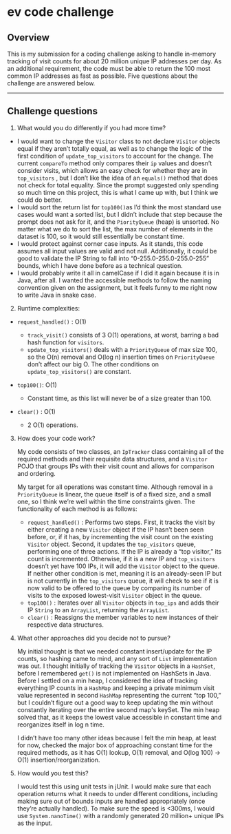 # ev code challenge
## Overview
This is my submission for a coding challenge asking to handle in-memory tracking of visit counts for about 20 million unique IP addresses per day. As an additional requirement, the code must be able to return the 100 most common IP addresses as fast as possible. Five questions about the challenge are answered below.

---
## Challenge questions

1) What would you do differently if you had more time?

- I would want to change the `Visitor` class to not declare `Visitor` objects equal if they aren’t totally equal, as well as to change the logic of the first condition of `update_top_visitors` to account for the change. The current `compareTo` method only compares their `ip` values and doesn’t consider visits, which allows an easy check for whether they are in `top_visitors` , but I don’t like the idea of an `equals()` method that does not check for total equality. Since the prompt suggested only spending so much time on this project, this is what I came up with, but I think we could do better.
- I would sort the return list for `top100()`as I’d think the most standard use cases would want a sorted list, but I didn’t include that step because the prompt does not ask for it, and the `PiorityQueue` (heap) is unsorted. No matter what we do to sort the list, the max number of elements in the dataset is 100, so it would still essentially be constant time.
- I would protect against corner case inputs. As it stands, this code assumes all input values are valid and not null. Additionally, it could be good to validate the IP String to fall into “0-255.0-255.0-255.0-255” bounds, which I have done before as a technical question.
- I would probably write it all in camelCase if I did it again because it is in Java, after all. I wanted the accessible methods to follow the naming convention given on the assignment, but it feels funny to me right now to write Java in snake case.

2) Runtime complexities:

- `request_handled()` : O(1)

	- `track_visit()` consists of 3 O(1) operations, at worst, barring a bad hash function for `visitors`.
	- `update_top_visitors()` deals with a `PriorityQueue` of max size 100, so the O(n) removal and O(log n) insertion times on `PriorityQueue` don’t affect our big O. The other conditions on `update_top_visitors()` are constant.

- `top100()`: O(1) 

	- Constant time, as this list will never be of a size greater than 100.

- `clear()` : O(1)

	- 2 O(1) operations.

3) How does your code work?

	My code consists of two classes, an `IpTracker` class containing all of the required methods and their requisite data structures, and a `Visitor` POJO that groups IPs with their visit count and allows for comparison and ordering. 

	My target for all operations was constant time. Although removal in a `PriorityQueue` is linear, the queue itself is of a fixed size, and a small one, so I think we’re well within the time constraints given. The functionality of each method is as follows:

	- `request_handled()` : Performs two steps. First, it tracks the visit by either creating a new `Visitor` object if the IP hasn’t been seen before, or, if it has, by incrementing the visit count on the existing `Visitor` object. Second, it updates the `top_visitors` queue, performing one of three actions. If the IP is already a “top visitor,” its count is incremented. Otherwise, if it is a new IP and `top_visitors` doesn’t yet have 100 IPs, it will add the `Visitor` object to the queue. If neither other condition is met, meaning it is an already-seen IP but is not currently in the `top_visitors` queue, it will check to see if it is now valid to be offered to the queue by comparing its number of visits to the exposed lowest-visit `Visitor` object in the queue.
	- `top100()` : Iterates over all `Visitor` objects in `top_ips` and adds their IP `String` to an `ArrayList`, returning the `ArrayList`.
	- `clear()` : Reassigns the member variables to new instances of their respective data structures.

4) What other approaches did you decide not to pursue?
	
	My initial thought is that we needed constant insert/update for the IP counts, so hashing came to mind, and any sort of `List` implementation was out. I thought initially of tracking the `Visitor` objects in a `HashSet`, before I remembered `get()` is not implemented on HashSets in Java. Before I settled on a min heap, I considered the idea of tracking everything IP counts in a `HashMap` and keeping a private minimum visit value represented in second `HashMap` representing the current “top 100,” but I couldn’t figure out a good way to keep updating the min without constantly iterating over the entire second map's keySet. The min heap solved that, as it keeps the lowest value accessible in constant time and reorganizes itself in log n time. 
	
	I didn’t have too many other ideas because I felt the min heap, at least for now, checked the major box of approaching constant time for the required methods, as it has O(1) lookup, O(1) removal, and O(log 100) → O(1) insertion/reorganization.

5) How would you test this?
	
	I would test this using unit tests in jUnit. I would make sure that each operation returns what it needs to under different conditions, including making sure out of bounds inputs are handled appropriately (once they’re actually handled). To make sure the speed is <300ms, I would use `System.nanoTime()` with a randomly generated 20 million+ unique IPs as the input.